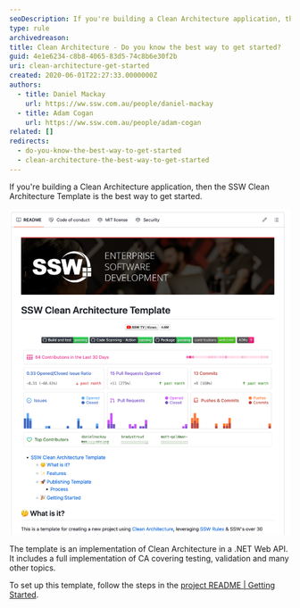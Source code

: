 ```yaml
---
seoDescription: If you're building a Clean Architecture application, then the SSW Clean Architecture Template is the best way to get started.
type: rule
archivedreason:
title: Clean Architecture - Do you know the best way to get started?
guid: 4e1e6234-c8b8-4065-83d5-74c8b6e30f2b
uri: clean-architecture-get-started
created: 2020-06-01T22:27:33.0000000Z
authors:
  - title: Daniel Mackay
    url: https://ww.ssw.com.au/people/daniel-mackay
  - title: Adam Cogan
    url: https://ww.ssw.com.au/people/adam-cogan
related: []
redirects:
  - do-you-know-the-best-way-to-get-started
  - clean-architecture-the-best-way-to-get-started
---
```


If you're building a Clean Architecture application, then the SSW Clean Architecture Template is the best way to get started.

<!--endintro-->

![Figure: The SSW Clean Architecture Solution Template](ca-template-readme.png)

The template is an implementation of Clean Architecture in a .NET Web API. It includes a full implementation of CA covering testing, validation and many other topics.

To set up this template, follow the steps in the [project README | Getting Started](https://github.com/SSWConsulting/SSW.CleanArchitecture?tab=readme-ov-file#-getting-started).
